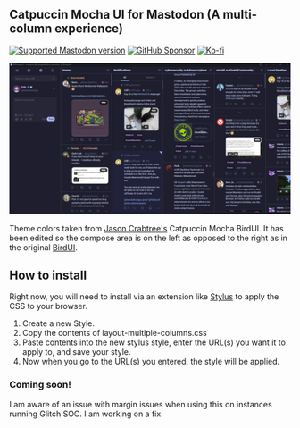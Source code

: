## Catpuccin Mocha UI for Mastodon (A multi-column experience)

[![Supported Mastodon version](https://img.shields.io/badge/mastodon-v4.3.2-595aff)](https://github.com/mastodon/mastodon) <a href="https://github.com/sponsors/kylereddoch"><img src="https://img.shields.io/badge/sponsor-30363D?style=for-the-badge&logo=GitHub-Sponsors&logoColor=#white" alt="GitHub Sponsor" height="20px"></a> <a href="https://ko-fi.com/kylereddoch"><img src="https://img.shields.io/badge/Ko--fi-F16061?style=for-the-badge&logo=ko-fi&logoColor=white" alt="Ko-fi" height="20px"></a>

![Screenhost of Catpuccin Mocha UI](images/7525cd455503d0f959648342e32bcc3040ddfa00d95680557b87d5d9f6c44655.png)

Theme colors taken from [Jason Crabtree's](https://github.com/jcrabapple/mastodon-bird-ui-catppuccin-mocha) Catpuccin Mocha BirdUI. It has been edited so the compose area is on the left as opposed to the right as in the original [BirdUI](https://github.com/ronilaukkarinen/mastodon-bird-ui).

## How to install

Right now, you will need to install via an extension like [Stylus](https://chromewebstore.google.com/detail/stylus/clngdbkpkpeebahjckkjfobafhncgmne) to apply the CSS to your browser.

1. Create a new Style.
2. Copy the contents of layout-multiple-columns.css
3. Paste contents into the new stylus style, enter the URL(s) you want it to apply to, and save your style.
4. Now when you go to the URL(s) you entered, the style will be applied.  

### Coming soon!

I am aware of an issue with margin issues when using this on instances running Glitch SOC. I am working on a fix.